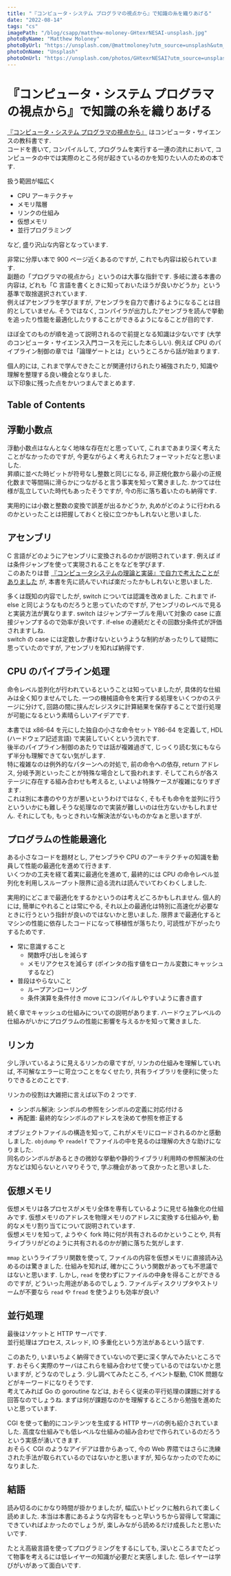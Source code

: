 ```yaml
---
title: "『コンピュータ・システム プログラマの視点から』で知識の糸を織りあげる"
date: "2022-08-14"
tags: "cs"
imagePath: "/blog/csapp/matthew-moloney-GHtexrNESAI-unsplash.jpg"
photoByName: "Matthew Moloney"
photoByUrl: "https://unsplash.com/@mattmoloney?utm_source=unsplash&utm_medium=referral&utm_content=creditCopyText"
photoOnName: "Unsplash"
photoOnUrl: "https://unsplash.com/photos/GHtexrNESAI?utm_source=unsplash&utm_medium=referral&utm_content=creditCopyText"
---
```


# 『コンピュータ・システム プログラマの視点から』で知識の糸を織りあげる

[『コンピュータ・システム プログラマの視点から』](https://www.maruzen-publishing.co.jp/item/?book_no=295109) はコンピュータ・サイエンスの教科書です.  
コードを書いて, コンパイルして, プログラムを実行する一連の流れにおいて, コンピュータの中では実際のところ何が起きているのかを知りたい人のための本です.

扱う範囲が幅広く
- CPU アーキテクチャ
- メモリ階層
- リンクの仕組み
- 仮想メモリ
- 並行プログラミング

など, 盛り沢山な内容となっています.  

非常に分厚い本で 900 ページ近くあるのですが, これでも内容は絞られています.  
副題の「プログラマの視点から」というのは大事な指針です. 多岐に渡る本書の内容は, どれも「C 言語を書くときに知っておいたほうが良いかどうか」という基準で取捨選択されています.  
例えばアセンブラを学びますが, アセンブラを自力で書けるようになることは目的としていません. そうではなく, コンパイラが出力したアセンブラを読んで挙動を追ったり性能を最適化したりすることができるようになることが目的です.  

ほぼ全てのものが順を追って説明されるので前提となる知識は少ないです (大学のコンピュータ・サイエンス入門コースを元にした本らしい). 例えば CPU のパイプライン制御の章では「論理ゲートとは」というところから話が始まります.

個人的には, これまで学んできたことが関連付けられたり補強されたり, 知識や理解を整理する良い機会となりました.  
以下印象に残った点をかいつまんでまとめます.

## Table of Contents

## 浮動小数点

浮動小数点はなんとなく地味な存在だと思っていて, これまであまり深く考えたことがなかったのですが, 今更ながらよく考えられたフォーマットだなと思いました.  
昇順に並べた時ビットが符号なし整数と同じになる, 非正規化数から最小の正規化数まで等間隔に滑らかにつながると言う事実を知って驚きました. かつては仕様が乱立していた時代もあったそうですが, 今の形に落ち着いたのも納得です.

実用的には小数と整数の変換で誤差が出るかどうか, 丸めがどのように行われるのかといったことは把握しておくと役に立つかもしれないと思いました.

## アセンブリ

C 言語がどのようにアセンブリに変換されるのかが説明されています. 例えば if は条件ジャンプを使って実現されることをなどを学びます.  
このあたりは昔 [『コンピュータシステムの理論と実装』で自力で考えたことがありました](https://momori-nakano.hashnode.dev/nand2tetris) が, 本書を先に読んでいれば楽だったかもしれないと思いました.

多くは既知の内容でしたが, switch については認識を改めました. これまで if-else と同じようなものだろうと思っていたのですが, アセンブリのレベルで見ると実装方法が異なります. switch はジャンプテーブルを用いて対象の case に直接ジャンプするので効率が良いです. if-else の連続だとその回数分条件式が評価されますしね.  
switch の case には定数しか書けないというような制約があったりして疑問に思っていたのですが, アセンブリを知れば納得です.

## CPU のパイプライン処理

命令レベル並列化が行われているということは知っていましたが, 具体的な仕組みは全く知りませんでした. 一つの機械語命令を実行する処理をいくつかのステージに分けて, 回路の間に挟んだレジスタに計算結果を保存することで並行処理が可能になるという素晴らしいアイデアです.

本書では x86-64 を元にした独自の小さな命令セット Y86-64 を定義して, HDL (ハードウェア記述言語) で実装していくという流れです.  
後半のパイプライン制御のあたりでは話が複雑過ぎて, じっくり読む気にもならず半分も理解できてない気がします.  
特に複雑なのは例外的なパターンへの対処で, 前の命令への依存, return アドレス, 分岐予測といったことが特殊な場合として扱われます. そしてこれらが各ステージに存在する組み合わせも考えると, いよいよ特殊ケースが複雑になりすぎます.  
これは別に本書のやり方が悪いというわけではなく, そもそも命令を並列に行うといういかにも難しそうな処理なので実装が難しいのは仕方ないかもしれません. それにしても, もっときれいな解決法がないものかなぁと思いますが.

## プログラムの性能最適化

ある小さなコードを題材とし, アセンブラや CPU のアーキテクチャの知識を動員して性能の最適化を進めて行きます.  
いくつかの工夫を経て着実に最適化を進めて, 最終的には CPU の命令レベル並列化を利用しスループット限界に迫る流れは読んでいてわくわくしました.

実用的にどこまで最適化をするかというのは考えどころかもしれません.
個人的には, 簡単にやれることは常にやる, それ以上の最適化は特別に高速化が必要なときに行うという指針が良いのではないかと思いました. 限界まで最適化するとマシンの性能に依存したコードになって移植性が落ちたり, 可読性が下がったりするためです.

- 常に意識すること
  - 関数呼び出しを減らす
  - メモリアクセスを減らす (ポインタの指す値をローカル変数にキャッシュするなど)
- 普段はやらないこと
  - ループアンローリング
  - 条件演算を条件付き move にコンパイルしやすいように書き直す

続く章でキャッシュの仕組みについての説明があります. ハードウェアレベルの仕組みがいかにプログラムの性能に影響を与えるかを知って驚きました.

## リンカ

少し浮いているように見えるリンカの章ですが, リンカの仕組みを理解していれば, 不可解なエラーに苛立つことをなくせたり, 共有ライブラリを便利に使ったりできるとのことです.

リンカの役割は大雑把に言えば以下の 2 つです.
- シンボル解決: シンボルの参照をシンボルの定義に対応付ける
- 再配置: 最終的なシンボルのアドレスを決めて参照を修正する

オブジェクトファイルの構造を知って, これがメモリにロードされるのかと感動しました. `objdump` や `readelf` でファイルの中を見るのは理解の大きな助けになりました.  
同名のシンボルがあるときの微妙な挙動や静的ライブラリ利用時の参照解決の仕方などは知らないとハマりそうで, 学ぶ機会があって良かったと思いました.

## 仮想メモリ

仮想メモリは各プロセスがメモリ全体を専有しているように見せる抽象化の仕組みです. 仮想メモリのアドレスを物理メモリのアドレスに変換する仕組みや, 動的なメモリ割り当てについて説明されています.  
仮想メモリを知って, ようやく fork 時に何が共有されるのかということや, 共有ライブラリがどのように共有されるのかが腑に落ちた気がします.  

`mmap` というライブラリ関数を使って, ファイルの内容を仮想メモリに直接読み込めるのは驚きました. 仕組みを知れば, 確かにこういう関数があっても不思議ではないと思います. しかし, `read` を使わずにファイルの中身を得ることができるのですが, どういった用途があるのでしょう. ファイルディスクリプタやストリームが不要なら `read` や `fread` を使うよりも効率が良い?

## 並行処理

最後はソケットと HTTP サーバです.  
並行処理はプロセス, スレッド, IO 多重化という方法があるという話です.  

このあたり, いまいちよく納得できていないので更に深く学んでみたいところです. おそらく実際のサーバはこれらを組み合わせて使っているのではないかと思いますが, どうなのでしょう. 少し調べてみたところ, イベント駆動, C10K 問題などがキーワードになりそうです.  
考えてみれば Go の goroutine などは, おそらく従来の平行処理の課題に対する回答なのでしょうね. まずは何が課題なのかを理解するところから勉強を進めたいと思っています.

CGI を使って動的にコンテンツを生成する HTTP サーバの例も紹介されていました. 高度な仕組みでも低レベルな仕組みの組み合わせで作られているのだろうという実感が湧いてきます.  
おそらく CGI のようなアイデアは昔からあって, 今の Web 界隈ではさらに洗練された手法が取られているのではないかと思いますが, 知らなかったのでためになりました.

## 結語

読み切るのにかなり時間が掛かりましたが, 幅広いトピックに触れられて楽しく読めました. 本当は本書にあるような内容をもっと早いうちから習得して常識にできていればよかったのでしょうが, 楽しみながら読めるだけ成長したと思いたいです.

たとえ高級言語を使ってプログラミングをするにしても, 深いところまでたどって物事を考えるには低レイヤーの知識が必要だと実感しました. 低レイヤーは学びがいがあって面白いです.
